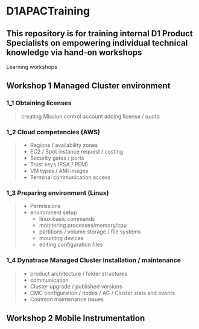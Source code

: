 # D1APACTraining

## This repository is for training internal D1 Product Specialists on empowering individual technical knowledge via hand-on workshops

Learning workshops

## Workshop 1 Managed Cluster environment

  ### 1_1 Obtaining licenses
  > creating Mission control account
  > adding license / quota

  ### 1_2 Cloud competencies (AWS)
  > - Regions / availability zones
  > - EC2 / Spot instance request / costing
  > - Security gates / ports 
  > - Trust keys (RSA / PEM)
  > - VM types / AMI images
  > - Terminal communication access

  ### 1_3 Preparing environment (Linux)
  > - Permissions
  > - environment setup
  >   - linux basic commands 
  >   - monitoring processes/memory/cpu 
  >   - partitions / volume storage / file systems
  >   - mounting devices
  >   - editing configuration files

  ### 1_4 Dynatrace Managed Cluster Installation / maintenance
  > - product architecture / folder structures
  > - communication 
  > - Cluster upgrade / published versions
  > - CMC configuration / nodes / AG / Cluster stats and events
  > - Common maintenance issues

## Workshop 2 Mobile Instrumentation


